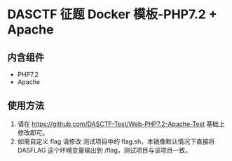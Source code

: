 # DASCTF 征题 Docker 模板-PHP7.2 + Apache
## 内含组件
- PHP7.2
- Apache

## 使用方法
1. 请在 https://github.com/DASCTF-Test/Web-PHP7.2-Apache-Test  基础上修改即可。
2. 如需自定义 flag 请修改 测试项目中的 flag.sh，本镜像默认情况下直接将 DASFLAG 这个环境变量输出到 /flag，测试项目与该项目一致。
